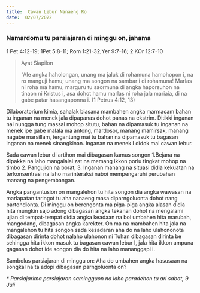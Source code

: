 ```yaml
---
title:  Cawan Lebur Nanaeng Ro
date:  02/07/2022
---
```


### Namardomu tu parsiajaran di minggu on, jahama
1 Pet 4:12-19; 1Pet 5:8-11; Rom 1:21-32;Yer 9:7-16; 2 KOr 12:7-10

> <p>Ayat Siapilon</p>
> “Ale angka haholongan, unang ma jaluk di rohamuna hamohopon i,  na ro manguji hamu; unang ma songon na sambar i di rohamuna! Marlas ni roha ma hamu,  marguru tu saormuna  di angka haporsuhon  na tinaon ni Kristus i, asa dohot hamu  marlas ni roha  jala mariaia,  di na gabe  patar  hasangaponna i.  (1 Petrus 4:12, 13)

Dilaboratorium kimia, sahalak biasana  mambahen  angka marmacam bahan  tu  inganan  na menek  jala dipapanas  dohot  panas  na ekstrim. Ditikki  inganan nai nungga tung  massai  mohop situtu, bahan na dipamasuk tu inganan  na menek ipe gabe malala ma antong,  mardosor, manang  mamirsak, manang nagabe marsillam, tergantung  mai  tu bahan  na dipamasuk  tu bagasan  inganan  na menek sinangkinan. Inganan  na menek I didok mai  cawan  lebur.

Sada cawan  lebur di artihon  mai  dibagasan  kamus  songon  1.Bejana na dipakke na laho  mangalalai  zat  na memang  ikkon  porlu  tingkat  mohop  na timbo  2. Pangujion na borat, 3. Inganan manang na situasi didia kekuatan na terkonsentrasi na laho marinteraksi naboi mempengaruhi  perubahan  manang  na pengembangan.

Angka pangantusion  on  mangalehon  tu hita songon  dia angka  wawasan na marlapatan taringot tu aha nanaeng  masa diparngoluonta dohot nang  partondionta. Di minggu on berengonta  ma piga-piga angka alasan  didia hita mungkin sajo adong  dibagasan  angka tekanan  dohot na  mengalami ujian  di tempat-tempat didia angka keadaan na  boi umbahen hita marubah,  mangodang, dibagasan  angka karekter.  On ma na  mambahen hita jala na mangalehon  tu  hita songon  sada  kesadaran  aha do na laho  ulahononota dibagasan dirinta dohot  nalaho  ulahonon  ni  Tuhan dibagasan  dirinta be sehingga hita  ikkon masuk tu bagasan cawan  lebur I,  jala hita ikkon  ampuna gagasan dohot ide songon dia do hita na laho mananggapi  i.

Sambolus  parsiajaran di minggu on:  Aha do umbahen angka hasusaan na songkal na ta adopi  dibagasan  parngoluonta  on?

_* Parsiajarima parsiajaran samingguon na laho paradehon tu ari sabat, 9 Juli_